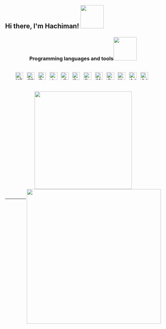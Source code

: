 
<h2> Hi there, I'm Hachiman!  <img src="https://media2.giphy.com/media/v1.Y2lkPTc5MGI3NjExd3Y3aWh1MjNmdWt6ZHRzb2x6ZzBteGVmOXd1NG50dm9uN2o0aG96MSZlcD12MV9pbnRlcm5hbF9naWZfYnlfaWQmY3Q9cw/jdiZ7hlxcnada/giphy.webp" width="75"></h2> 
 <h3 align="center" font-size-"25">Programming languages ​​and tools<img src="https://media.giphy.com/media/v1.Y2lkPTc5MGI3NjExdGgxMmppbTZhMndrZWg5MGpkMWo0Mjhma21zbmc0cTlmZGllZWIyeCZlcD12MV9zdGlja2Vyc19zZWFyY2gmY3Q9cw/mymKetTBaHvoCNJ72Z/giphy.gif" width="75"></h3>
<br>
<div align=center>
<span><img src="https://img.shields.io/badge/HTML5-282C34?logo=html5&logoColor=E34F26" alt="HTML5 logo" title="HTML5" height="25" /></span>
&nbsp;
<span><img src="https://img.shields.io/badge/CSS3-282C34?logo=css3&logoColor=1572B6" alt="CSS3 logo" title="CSS3" height="25" /></span>
&nbsp;
<span><img src="https://img.shields.io/badge/python-3670A0?style=plastic&logo=python&logoColor=ffdd54" title="Python" height="25" /></span>
&nbsp;
<span><img src="https://img.shields.io/badge/JavaScript-282C34?logo=javascript&logoColor=F7DF1E" alt="JavaScript logo" title="JavaScript" height="25" /></span>
&nbsp;
<span><img src="https://img.shields.io/badge/c-%2300599C.svg?style=plastic&logo=c&logoColor=white" title="C" height="25" /></span>
&nbsp;
<span><img src="https://img.shields.io/badge/c++-%2300599C.svg?style=plastic&logo=c%2B%2B&logoColor=white" alt="C++ logo" title="C++" height="25" /></span>
&nbsp;
<span><img src="https://img.shields.io/badge/SublimeText-282C34?logo=sublimetext&logoColor=FF9800" alt="Sublime Text logo" title="Sublime Text" height="25" /></span>
&nbsp;
<span><img src="https://img.shields.io/badge/Microsoft SQL Server-282C34?logo=microsoftsqlserver&logoColor=CC2927" alt="Microsoft SQL Server logo" title="Microsoft SQL Server" height="25" /></span>
&nbsp;
<span><img src="https://img.shields.io/badge/Oracle-282C34?logo=microsoft-sql-server&logoColor=F80000" alt="Oracle logo" title="Oracle" height="25" /></span>
&nbsp;
<span><img src="https://img.shields.io/badge/VS%20Code-282C34?logo=visual-studio-code&logoColor=007ACC" alt="Visual Studio Code logo" title="Visual Studio Code" height="25" /></span>
&nbsp;
<span><img src="https://img.shields.io/badge/adobe-%23FF0000.svg?style=plastic&logo=adobe&logoColor=white" alt="Adobe logo" title="Adobe" height="25" /></span>
&nbsp;
<span><img src="https://img.shields.io/badge/adobe%20illustrator-%23FF9A00.svg?style=plastic&logo=adobe%20illustrator&logoColor=white" alt="Adobe Premiere Pro logo" title="Adobe Premiere Pro" height="25" /></span>
&nbsp;
</div>
<br>
<br>

<div align=center>
  <a href="#" title="QuangKhaiZZ-">
    <img width="315" align="center" src="https://github-readme-streak-stats.herokuapp.com/?user=QuangKhaiZZ&theme=dark&hide_border=false)%3Cbr/%3E" />
  </a>
  <a href="#" title="QuangKhaiZZ">
    <img align="right" width="434" src="https://github-readme-stats.vercel.app/api/top-langs/?username=QuangKhaiZZ&theme=dark&hide_border=false&include_all_commits=false&count_private=false&layout=compact" />
  </a>
</div>
<br>
<div align=center>
  
</div>



---


<!-- Proudly created with GPRM ( https://gprm.itsvg.in ) -->
